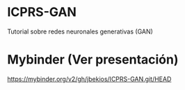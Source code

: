 # ICPRS-GAN
Tutorial sobre redes neuronales generativas (GAN)

# Mybinder (Ver presentación)
https://mybinder.org/v2/gh/jbekios/ICPRS-GAN.git/HEAD
